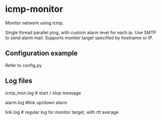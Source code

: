 icmp-monitor
============

Monitor network using icmp.

Single thread parallel ping, with custom alarm level for each ip.
Use SMTP to send alarm mail.
Supports monitor target specified by hostname or IP.

Configuration example
---------------------
Refer to config.py

Log files
----------
icmp_mon.log    # start / stop message

alarm.log       #link up/down alarm

link.log        # regular log for monitor target, with rtt average

